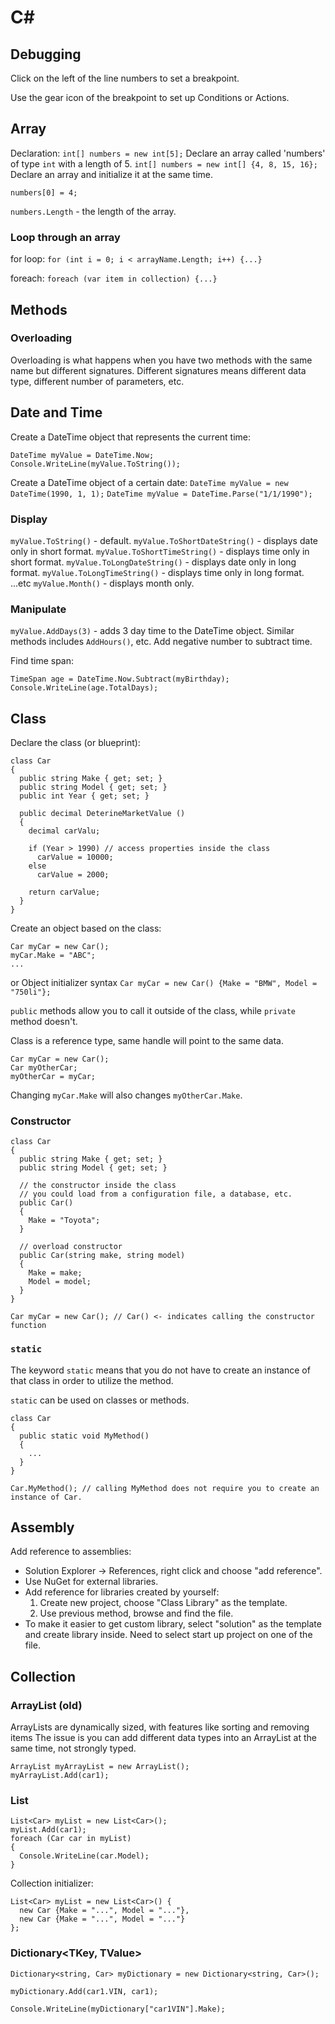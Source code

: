 # C#

## Debugging
Click on the left of the line numbers to set a breakpoint.

Use the gear icon of the breakpoint to set up Conditions or Actions.

## Array
Declaration:
`int[] numbers = new int[5];` Declare an array called 'numbers' of type `int` with a length of 5.
`int[] numbers = new int[] {4, 8, 15, 16};` Declare an array and initialize it at the same time.

`numbers[0] = 4;`

`numbers.Length` - the length of the array.

### Loop through an array
for loop:
`for (int i = 0; i < arrayName.Length; i++) {...}`

foreach:
`foreach (var item in collection) {...}`

## Methods
### Overloading
Overloading is what happens when you have two methods with the same name but different signatures. Different signatures means different data type, different number of parameters, etc.

## Date and Time
Create a DateTime object that represents the current time:
```
DateTime myValue = DateTime.Now;
Console.WriteLine(myValue.ToString());
```

Create a DateTime object of a certain date:
`DateTime myValue = new DateTime(1990, 1, 1);`
`DateTime myValue = DateTime.Parse("1/1/1990");`

### Display
`myValue.ToString()` - default.
`myValue.ToShortDateString()` - displays date only in short format.
`myValue.ToShortTimeString()` - displays time only in short format.
`myValue.ToLongDateString()` - displays date only in long format.
`myValue.ToLongTimeString()` - displays time only in long format.
...etc
`myValue.Month()` - displays month only.

### Manipulate
`myValue.AddDays(3)` - adds 3 day time to the DateTime object.
Similar methods includes `AddHours()`, etc.
Add negative number to subtract time.

Find time span:
```
TimeSpan age = DateTime.Now.Subtract(myBirthday);
Console.WriteLine(age.TotalDays);
```

## Class
Declare the class (or blueprint):
```
class Car
{
  public string Make { get; set; }
  public string Model { get; set; }
  public int Year { get; set; }

  public decimal DeterineMarketValue ()
  {
    decimal carValu;

    if (Year > 1990) // access properties inside the class
      carValue = 10000;
    else
      carValue = 2000;

    return carValue;
  }
}
```

Create an object based on the class:
```
Car myCar = new Car();
myCar.Make = "ABC";
...
```
or Object initializer syntax
`Car myCar = new Car() {Make = "BMW", Model = "750li"};`

`public` methods allow you to call it outside of the class, while `private` method doesn't.

Class is a reference type, same handle will point to the same data.
```
Car myCar = new Car();
Car myOtherCar;
myOtherCar = myCar;
```

Changing `myCar.Make` will also changes `myOtherCar.Make`.

### Constructor
```
class Car
{
  public string Make { get; set; }
  public string Model { get; set; }

  // the constructor inside the class
  // you could load from a configuration file, a database, etc.
  public Car()
  {
    Make = "Toyota";
  }

  // overload constructor
  public Car(string make, string model)
  {
    Make = make;
    Model = model;
  }
}

Car myCar = new Car(); // Car() <- indicates calling the constructor function
```

### `static`
The keyword `static` means that you do not have to create an instance of that class in order to utilize the method.

`static` can be used on classes or methods.

```
class Car
{
  public static void MyMethod()
  {
    ...
  }
}

Car.MyMethod(); // calling MyMethod does not require you to create an instance of Car.
```

## Assembly

Add reference to assemblies:
- Solution Explorer -> References, right click and choose "add reference".
- Use NuGet for external libraries.
- Add reference for libraries created by yourself:
  1. Create new project, choose "Class Library" as the template.
  2. Use previous method, browse and find the file.
- To make it easier to get custom library, select "solution" as the template and create library inside. Need to select start up project on one of the file.

## Collection
### ArrayList (old)
ArrayLists are dynamically sized, with features like sorting and removing items
The issue is you can add different data types into an ArrayList at the same time, not strongly typed.
```
ArrayList myArrayList = new ArrayList();
myArrayList.Add(car1);
```

### List<T>
```
List<Car> myList = new List<Car>();
myList.Add(car1);
foreach (Car car in myList)
{
  Console.WriteLine(car.Model);
}
```

Collection initializer:
```
List<Car> myList = new List<Car>() {
  new Car {Make = "...", Model = "..."},
  new Car {Make = "...", Model = "..."}
};
```

### Dictionary<TKey, TValue>
```
Dictionary<string, Car> myDictionary = new Dictionary<string, Car>();

myDictionary.Add(car1.VIN, car1);

Console.WriteLine(myDictionary["car1VIN"].Make);
```
